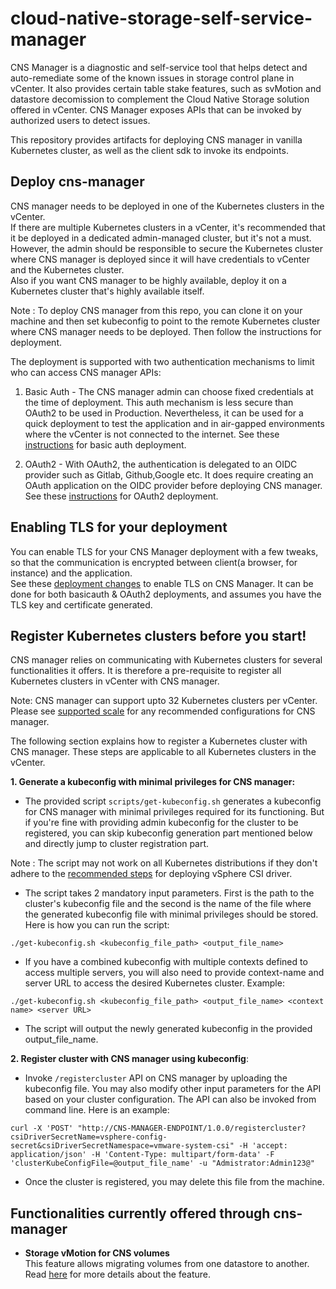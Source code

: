 # cloud-native-storage-self-service-manager

CNS Manager is a diagnostic and self-service tool that helps detect and auto-remediate some of the known issues in storage control plane in vCenter. It also provides certain table stake features, such as svMotion and datastore decomission to complement the Cloud Native Storage solution offered in vCenter.
CNS Manager exposes APIs that can be invoked by authorized users to detect issues.  


This repository provides artifacts for deploying CNS manager in vanilla Kubernetes cluster, as well as the client sdk to invoke its endpoints.

## Deploy cns-manager
CNS manager needs to be deployed in one of the Kubernetes clusters in the vCenter.  
If there are multiple Kubernetes clusters in a vCenter, it's recommended that it be deployed in a dedicated admin-managed cluster, but it's not a must. However, the admin should be responsible to secure the Kubernetes cluster where CNS manager is deployed since it will have credentials to vCenter and the Kubernetes cluster.  
Also if you want CNS manager to be highly available, deploy it on a Kubernetes cluster that's highly available itself.

Note : To deploy CNS manager from this repo, you can clone it on your machine and then set kubeconfig to point to the remote Kubernetes cluster where CNS manager needs to be deployed. Then follow the instructions for deployment.

The deployment is supported with two authentication mechanisms to limit who can access CNS manager APIs:
1. Basic Auth - The CNS manager admin can choose fixed credentials at the time of deployment. This auth mechanism is less secure than OAuth2 to be used in Production. Nevertheless, it can be used for a quick deployment to test the application and in air-gapped environments where the vCenter is not connected to the internet.
See these [instructions](docs/book/deployment/basicauth.md) for basic auth deployment.

2. OAuth2 - With OAuth2, the authentication is delegated to an OIDC provider such as Gitlab, Github,Google etc. It does require creating an OAuth application on the OIDC provider before deploying CNS manager.  
See these [instructions](docs/book/deployment/oauth2.md) for OAuth2 deployment.

## Enabling TLS for your deployment
You can enable TLS for your CNS Manager deployment with a few tweaks, so that the communication is encrypted between client(a browser, for instance) and the application.  
See these [deployment changes](docs/book/deployment/tls-enable.md) to enable TLS on CNS Manager. It can be done for both basicauth & OAuth2 deployments, and assumes you have the TLS key and certificate generated.

## Register Kubernetes clusters before you start!
CNS manager relies on communicating with Kubernetes clusters for several functionalities it offers. It is therefore a pre-requisite to register all Kubernetes clusters in vCenter with CNS manager.  

Note: CNS manager can support upto 32 Kubernetes clusters per vCenter. Please see [supported scale](docs/book/supported_scale.md) for any recommended configurations for CNS manager.

The following section explains how to register a Kubernetes cluster with CNS manager. These steps are applicable to all Kubernetes clusters in the vCenter.

**1. Generate a kubeconfig with minimal privileges for CNS manager:**  
* The provided script `scripts/get-kubeconfig.sh` generates a kubeconfig for CNS manager with minimal privileges required for its functioning. But if you're fine with providing admin kubeconfig for the cluster to be registered, you can skip kubeconfig generation part mentioned below and directly jump to cluster registration part.  

Note : The script may not work on all Kubernetes distributions if they don't adhere to the [recommended steps](https://docs.vmware.com/en/VMware-vSphere-Container-Storage-Plug-in/2.0/vmware-vsphere-csp-getting-started/GUID-A1982536-F741-4614-A6F2-ADEE21AA4588.html) for deploying vSphere CSI driver.

* The script takes 2 mandatory input parameters. First is the path to the cluster's kubeconfig file and the second is the name of the file where the generated kubeconfig file with minimal privileges should be stored. Here is how you can run the script:
```
./get-kubeconfig.sh <kubeconfig_file_path> <output_file_name>
```
* If you have a combined kubeconfig with multiple contexts defined to access multiple servers, you will also need to provide context-name and server URL to access the desired Kubernetes cluster.
Example:
```
./get-kubeconfig.sh <kubeconfig_file_path> <output_file_name> <context name> <server URL>
```
* The script will output the newly generated kubeconfig in the provided output_file_name.

**2. Register cluster with CNS manager using kubeconfig**:
* Invoke `/registercluster` API on CNS manager by uploading the kubeconfig file. You may also modify other input parameters for the API based on your cluster configuration.
The API can also be invoked from command line. Here is an example:
```
curl -X 'POST' "http://CNS-MANAGER-ENDPOINT/1.0.0/registercluster?csiDriverSecretName=vsphere-config-secret&csiDriverSecretNamespace=vmware-system-csi" -H 'accept: application/json' -H 'Content-Type: multipart/form-data' -F 'clusterKubeConfigFile=@output_file_name' -u "Admistrator:Admin123@"
```
* Once the cluster is registered, you may delete this file from the machine.

## Functionalities currently offered through cns-manager

* **Storage vMotion for CNS volumes**   
This feature allows migrating volumes from one datastore to another. Read [here](docs/book/features/storage_vmotion.md) for more details about the feature.
